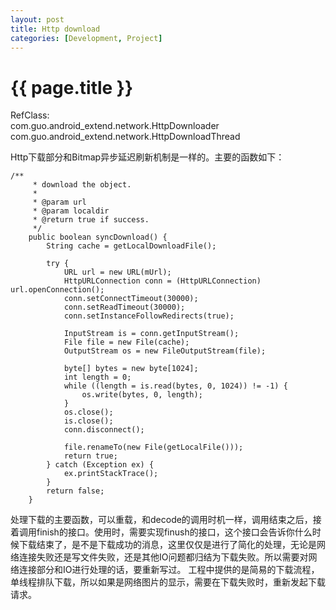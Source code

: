 ```yaml
---
layout: post
title: Http download
categories: [Development, Project]
---
```


{{ page.title }}
================
RefClass:</br>
com.guo.android_extend.network.HttpDownloader
com.guo.android_extend.network.HttpDownloadThread

Http下载部分和Bitmap异步延迟刷新机制是一样的。主要的函数如下：

    /**
    	 * download the object.
    	 * 
    	 * @param url
    	 * @param localdir
    	 * @return true if success.
    	 */
    	public boolean syncDownload() {
    		String cache = getLocalDownloadFile();
    
    		try {
    			URL url = new URL(mUrl);
    			HttpURLConnection conn = (HttpURLConnection) url.openConnection();
    			conn.setConnectTimeout(30000);
    			conn.setReadTimeout(30000);
    			conn.setInstanceFollowRedirects(true);
    
    			InputStream is = conn.getInputStream();
    			File file = new File(cache);
    			OutputStream os = new FileOutputStream(file);
    
    			byte[] bytes = new byte[1024];
    			int length = 0;
    			while ((length = is.read(bytes, 0, 1024)) != -1) {
    				os.write(bytes, 0, length);
    			}
    			os.close();
    			is.close();
    			conn.disconnect();
    
    			file.renameTo(new File(getLocalFile()));
    			return true;
    		} catch (Exception ex) {
    			ex.printStackTrace();
    		}
    		return false;
    	}
处理下载的主要函数，可以重载，和decode的调用时机一样，调用结束之后，接着调用finish的接口。使用时，需要实现finush的接口，这个接口会告诉你什么时候下载结束了，是不是下载成功的消息，这里仅仅是进行了简化的处理，无论是网络连接失败还是写文件失败，还是其他IO问题都归结为下载失败。所以需要对网络连接部分和IO进行处理的话，要重新写过。
工程中提供的是简易的下载流程，单线程排队下载，所以如果是网络图片的显示，需要在下载失败时，重新发起下载请求。